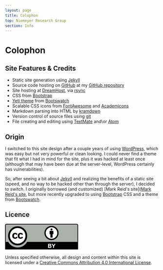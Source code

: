 ```yaml
---
layout: page
title: Colophon
top: Niemeyer Research Group
section: Info
---
```


Colophon
========

Site Features & Credits
-----------------------

* Static site generation using [Jekyll][]
* Source code hosting on [GitHub][] at my [GitHub repository](https://github.com/kyleniemeyer/kyleniemeyer.com)
* Site hosting at [DreamHost](http://dreamhost.com/), via [rsync](http://www.samba.org/rsync/)
* CSS from [Bootstrap](http://getboostrap.com/)
* [Yeti theme](http://bootswatch.com/yeti/) from [Bootswatch](http://bootswatch.com/)
* Scalable CSS icons from [FontAwesome](http://fortawesome.github.io/Font-Awesome/) and [Academicons](https://jpswalsh.github.io/academicons/)
* Markdown parsing into HTML by [kramdown](http://kramdown.gettalong.org)
* Version control of source files using [git](https://git-scm.com)
* File creating and editing using [TextMate](http://macromates.com/) and\or [Atom](https://atom.io)

Origin
------

I switched to this site design after a couple years of using [WordPress](http://wordpress.org/), which was easy but not very powerful or clean looking. I could never find a theme that fit what I had in mind for the site, plus it was hacked at least once (although that may have been due at the server-level, WordPress certainly has vulnerabilities).

So, after seeing a bit about [Jekyll][] and realizing the benefits of a static site (speed, and no way to be hacked other than through the server), I decided to switch. I originally borrowed (and customized) [Mark Reid's site]([Mark Reid's site](http://mark.reid.name/), but more recently upgraded to using [Bootstrap](http://getboostrap.com/) CSS and a theme from [Bootswatch](http://bootswatch.com/).

Licence
-------

<a rel="license" href="http://creativecommons.org/licenses/by/4.0/">
<img class="inset right" alt="Creative Commons License" style="border-width:0" src="/assets/img/cc-by.svg" />
</a>

Unless specified otherwise, all design and content within this site is licensed under a <a rel="license" href="http://creativecommons.org/licenses/by/4.0/">Creative Commons Attribution 4.0 International License</a>.


[Jekyll]: http://jekyllrb.com
[GitHub]: https://github.com/
